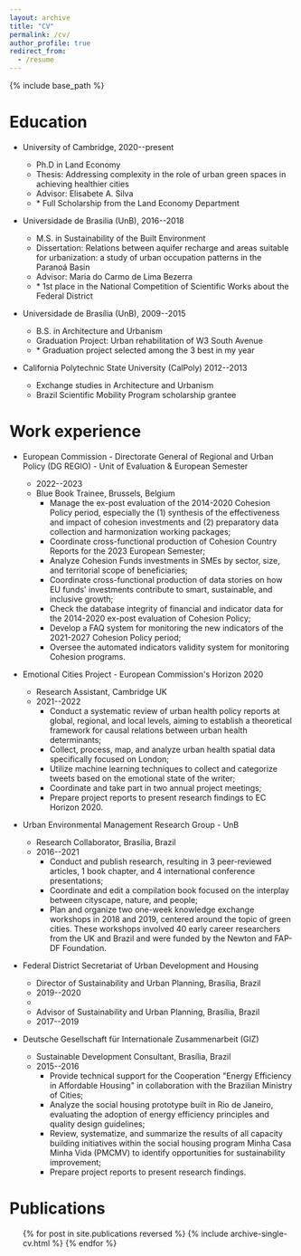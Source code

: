 ```yaml
---
layout: archive
title: "CV"
permalink: /cv/
author_profile: true
redirect_from:
  - /resume
---
```


{% include base_path %}

Education
======
* University of Cambridge, 2020--present
  * Ph.D in Land Economy
  * Thesis: Addressing complexity in the role of urban green spaces in achieving healthier cities
  * Advisor: Elisabete A. Silva
  * \* Full Scholarship from the Land Economy Department

* Universidade de Brasilia (UnB), 2016--2018
  * M.S. in Sustainability of the Built Environment
  * Dissertation: Relations between aquifer recharge and areas suitable for urbanization: a study of urban occupation patterns in the Paranoá Basin
  * Advisor: Maria do Carmo de Lima Bezerra
  * \* 1st place in the National Competition of Scientific Works about the Federal District

* Universidade de Brası́lia (UnB), 2009--2015
  * B.S. in Architecture and Urbanism
  * Graduation Project: Urban rehabilitation of W3 South Avenue
  * \* Graduation project selected among the 3 best in my year

* California Polytechnic State University (CalPoly) 2012--2013
  * Exchange studies in Architecture and Urbanism
  * Brazil Scientific Mobility Program scholarship grantee

Work experience
======
* European Commission - Directorate General of Regional and Urban Policy (DG REGIO) - Unit of Evaluation & European Semester
  * 2022--2023
  * Blue Book Trainee, Brussels, Belgium
    * Manage the ex-post evaluation of the 2014-2020 Cohesion Policy period, especially the (1) synthesis of the effectiveness and impact of cohesion investments and (2) preparatory data collection and harmonization working packages;
    * Coordinate cross-functional production of Cohesion Country Reports for the 2023 European Semester;
    * Analyze Cohesion Funds investments in SMEs by sector, size, and territorial scope of beneficiaries;
    * Coordinate cross-functional production of data stories on how EU funds' investments contribute to smart, sustainable, and inclusive growth;
    * Check the database integrity of financial and indicator data for the 2014-2020 ex-post evaluation of Cohesion Policy;
    * Develop a FAQ system for monitoring the new indicators of the 2021-2027 Cohesion Policy period;
    * Oversee the automated indicators validity system for monitoring Cohesion programs.

* Emotional Cities Project - European Commission's Horizon 2020
  * Research Assistant, Cambridge UK
  * 2021--2022
    * Conduct a systematic review of urban health policy reports at global, regional, and local levels, aiming to establish a theoretical framework for causal relations between urban health determinants;
    * Collect, process, map, and analyze urban health spatial data specifically focused on London;
    * Utilize machine learning techniques to collect and categorize tweets based on the emotional state of the writer;
    * Coordinate and take part in two annual project meetings;
    * Prepare project reports to present research findings to EC Horizon 2020.

* Urban Environmental Management Research Group - UnB
  * Research Collaborator, Brasília, Brazil
  * 2016--2021
    * Conduct and publish research, resulting in 3 peer-reviewed articles, 1 book chapter, and 4 international conference presentations;
    * Coordinate and edit a compilation book focused on the interplay between cityscape, nature, and people;
    * Plan and organize two one-week knowledge exchange workshops in 2018 and 2019, centered around the topic of green cities. These workshops involved 40 early career researchers from the UK and Brazil and were funded by the Newton and FAP-DF Foundation.

* Federal District Secretariat of Urban Development and Housing
  * Director of Sustainability and Urban Planning, Brasília, Brazil
  * 2019--2020
  * 
  * Advisor of Sustainability and Urban Planning, Brasília, Brazil
  * 2017--2019

* Deutsche Gesellschaft für Internationale Zusammenarbeit (GIZ)
  * Sustainable Development Consultant, Brasília, Brazil
  * 2015--2016
    * Provide technical support for the Cooperation "Energy Efficiency in Affordable Housing" in collaboration with the Brazilian Ministry of Cities;
    * Analyze the social housing prototype built in Rio de Janeiro, evaluating the adoption of energy efficiency principles and quality design guidelines;
    * Review, systematize, and summarize the results of all capacity building initiatives within the social housing program Minha Casa Minha Vida (PMCMV) to identify opportunities for sustainability improvement;
    * Prepare project reports to present research findings.


Publications
======
  <ul>{% for post in site.publications reversed %}
    {% include archive-single-cv.html %}
  {% endfor %}</ul>

<!-- Talks
======
  <ul>{% for post in site.talks %}
    {% include archive-single-talk-cv.html %}
  {% endfor %}</ul> -->

<!-- Teaching
======
  <ul>{% for post in site.teaching %}
    {% include archive-single-cv.html %}
  {% endfor %}</ul> -->

<!-- Service and leadership
======
* Currently signed in to 43 different slack teams -->
